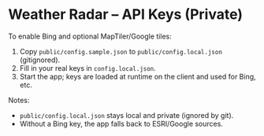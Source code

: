 # Weather Radar – API Keys (Private)

To enable Bing and optional MapTiler/Google tiles:

1) Copy `public/config.sample.json` to `public/config.local.json` (gitignored).
2) Fill in your real keys in `config.local.json`.
3) Start the app; keys are loaded at runtime on the client and used for Bing, etc.

Notes:

- `public/config.local.json` stays local and private (ignored by git).
- Without a Bing key, the app falls back to ESRI/Google sources.
